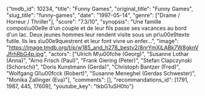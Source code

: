 {"tmdb_id": 10234, "title": "Funny Games", "original_title": "Funny Games", "slug_title": "funny-games", "date": "1997-05-14", "genre": ["Drame / Horreur / Thriller"], "score": "7.3/10", "synopsis": "Une famille compos\u00e9e d'un couple et de leur fils passe ses vacances au bord d'un lac. Deux jeunes hommes leur rendent visite sous un pr\u00e9texte futile. Ils les s\u00e9questrent et leur font vivre un enfer...", "image": "https://image.tmdb.org/t/p/w185_and_h278_bestv2/8nrYmXiLABk7W8gknVJfrhRbG4p.jpg", "actors": ["Ulrich M\u00fche (Georg)", "Susanne Lothar (Anna)", "Arno Frisch (Paul)", "Frank Giering (Peter)", "Stefan Clapczynski (Schorschi)", "Doris Kunstmann (Gerda)", "Christoph Bantzer (Fred)", "Wolfgang Gl\u00fcck (Robert)", "Susanne Meneghel (Gerdas Schwester)", "Monika Zallinger (Eva)"], "comments": [], "recommandations_id": [1791, 1987, 445, 17609], "youtube_key": "tkbG1uSH0to"}